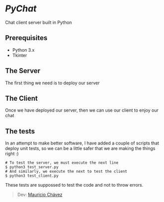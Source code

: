 # *PyChat*

Chat client server built in Python

## Prerequisites

  * Python 3.x
  * Tkinter

## The Server

The first thing we need is to deploy our server

## The Client

Once we have deployed our server, then we can use our client to enjoy our chat

## The tests

In an attempt to make better software,  I have added a couple of scripts that deploy unit tests, so we can be a little safer that we are making the things right :)

	# To test the server, we must execute the next line
    $ python3 test_server.py
    # And similarly, we execute the next to test the client
    $ python3 test_client.py

These tests are suppossed to test the code and not to throw errors.

> Dev: [Mauricio Chávez](https://twitter.com/ImBrianstorm)
